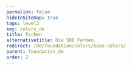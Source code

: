 ```yaml
---
permalink: false
hideInSitemap: true
tags: level2
key: colors_de
title: Farben
alternativetitle: Die SBB Farben.
redirect: /de/foundation/colors/base-colors/
parent: foundation_de
order: 2
---
```

